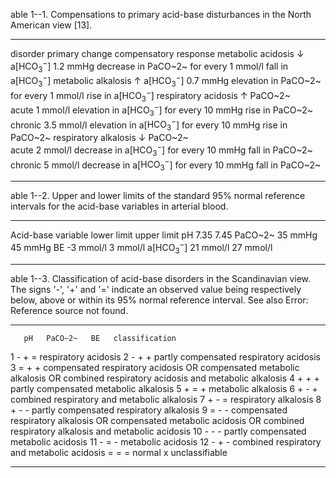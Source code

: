 able 1--1. Compensations to primary acid-base disturbances in the North
American view \[13\].

  ----------------------- ----------------------------- -------------------------------------------------------------------------------------
  disorder                primary change                compensatory response
  metabolic acidosis      ↓ a\[$\text{HCO}_{3}^{-}$\]   1.2 mmHg decrease in PaCO~2~ for every 1 mmol/l fall in a\[$\text{HCO}_{3}^{-}$\]
  metabolic alkalosis     ↑ a\[$\text{HCO}_{3}^{-}$\]   0.7 mmHg elevation in PaCO~2~ for every 1 mmol/l rise in a\[$\text{HCO}_{3}^{-}$\]
  respiratory acidosis    ↑ PaCO~2~                     
  acute                                                 1 mmol/l elevation in a\[$\text{HCO}_{3}^{-}$\] for every 10 mmHg rise in PaCO~2~
  chronic                                               3.5 mmol/l elevation in a\[$\text{HCO}_{3}^{-}$\] for every 10 mmHg rise in PaCO~2~
  respiratory alkalosis   ↓ PaCO~2~                     
  acute                                                 2 mmol/l decrease in a\[$\text{HCO}_{3}^{-}$\] for every 10 mmHg fall in PaCO~2~
  chronic                                               5 mmol/l decrease in a\[$\text{HCO}_{3}^{-}$\] for every 10 mmHg fall in PaCO~2~
  ----------------------- ----------------------------- -------------------------------------------------------------------------------------

able 1--2. Upper and lower limits of the standard 95% normal reference
intervals for the acid-base variables in arterial blood.

  --------------------------- ------------- -------------
  Acid-base variable          lower limit   upper limit
  pH                          7.35          7.45
  PaCO~2~                     35 mmHg       45 mmHg
  BE                          -3 mmol/l     3 mmol/l
  a\[$\text{HCO}_{3}^{-}$\]   21 mmol/l     27 mmol/l
  --------------------------- ------------- -------------

able 1--3. Classification of acid-base disorders in the Scandinavian
view. The signs '-', '+' and '=' indicate an observed value being
respectively below, above or within its 95% normal reference interval.
See also Error: Reference source not found.

  ---- ---- --------- ---- ------------------------------------------------------------------------------------------------------------------------------
       pH   PaCO~2~   BE   classification
  1    \-   \+        =    respiratory acidosis
  2    \-   \+        \+   partly compensated respiratory acidosis
  3    =    \+        \+   compensated respiratory acidosis OR compensated metabolic alkalosis OR combined respiratory acidosis and metabolic alkalosis
  4    \+   \+        \+   partly compensated metabolic alkalosis
  5    \+   =         \+   metabolic alkalosis
  6    \+   \-        \+   combined respiratory and metabolic alkalosis
  7    \+   \-        =    respiratory alkalosis
  8    \+   \-        \-   partly compensated respiratory alkalosis
  9    =    \-        \-   compensated respiratory alkalosis OR compensated metabolic acidosis OR combined respiratory alkalosis and metabolic acidosis
  10   \-   \-        \-   partly compensated metabolic acidosis
  11   \-   =         \-   metabolic acidosis
  12   \-   \+        \-   combined respiratory and metabolic acidosis
       =    =         =    normal
  x                        unclassifiable
  ---- ---- --------- ---- ------------------------------------------------------------------------------------------------------------------------------
